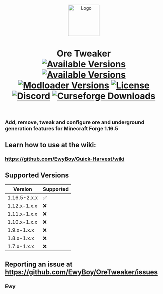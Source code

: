 <p align="center"><img src="https://media.forgecdn.net/avatars/35/543/635926311974223723.png" alt="Logo" width="100" height="100"></p>

<h1 align="center">Ore Tweaker
	<br>
        <a href="https://www.curseforge.com/minecraft/mc-mods/ore-tweaker/files">
            <img src="https://img.shields.io/badge/Supported%20Versions-MC%201.16-00c756?style=for-the-badge" alt="Available Versions"></a>
        <a href="https://www.curseforge.com/minecraft/mc-mods/ore-tweaker/files">
            <img src="https://img.shields.io/badge/Available%20for-MC%201.7,%201.8,%201.9,%201.10,%201.11,%201.12,%201.16-c70039?style=for-the-badge" alt="Available Versions"></a>
        <a href="https://www.curseforge.com/minecraft/mc-mods/ore-tweaker/files">
            <img src="https://img.shields.io/badge/Available%20for-FORGE-0669ba?style=for-the-badge" alt="Modloader Versions"></a>
        <a href="https://github.com/EwyBoy/OreTweaker/blob/master/LICENSE.txt">
            <img src="https://img.shields.io/github/license/EwyBoy/OreTweaker?style=for-the-badge&color=900c3f" alt="License"></a>
        <a href="https://discord.gg/eAsSV8dXX2">
            <img src="https://img.shields.io/discord/305535757441826817?color=5261f8&label=Discord&logoColor=1d3367&style=for-the-badge" alt="Discord"></a>
        <a href="https://www.curseforge.com/minecraft/mc-mods/ore-tweaker">
            <img src="https://cf.way2muchnoise.eu/full_242436_downloads.svg" alt="Curseforge Downloads">
	</a>
	<br>
    <br>
</h1>

### Add, remove, tweak and configure ore and underground generation features for Minecraft Forge 1.16.5

## Learn how to use at the wiki:
### https://github.com/EwyBoy/Quick-Harvest/wiki

## Supported Versions

|    Version   |      Supported     |
| ------------ | ------------------ |
| 1.16.5-2.x.x | :white_check_mark: |
| 1.12.x-1.x.x | :x:                |
| 1.11.x-1.x.x | :x:                |
| 1.10.x-1.x.x | :x:                |
|  1.9.x-1.x.x | :x:                |
|  1.8.x-1.x.x | :x:                |
|  1.7.x-1.x.x | :x:                |


## Reporting an issue at https://github.com/EwyBoy/OreTweaker/issues


### Ewy 
